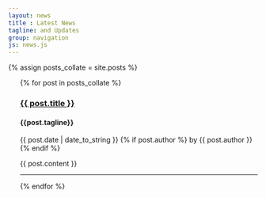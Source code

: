```yaml
---
layout: news
title : Latest News
tagline: and Updates
group: navigation
js: news.js
---
```



{% assign posts_collate = site.posts %}
<ul class="posts">
  {% for post in posts_collate %}
    <div class="post">
      <h3 class="post-title"><a href="{{ BASE_PATH }}{{ post.url }}">{{ post.title }}</a></h3>
      <h4 class="tagline">{{post.tagline}}</h4>
        {{ post.date | date_to_string }}
			  {% if post.author %} <span class="author">by {{ post.author }}</span>{% endif %}
			   <p class="post_content">{{ post.content }}</p>
    </div>
    <hr>
	{% endfor %}
</ul>
